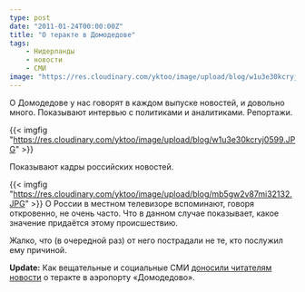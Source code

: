 ```yaml
---
type: post
date: "2011-01-24T00:00:00Z"
title: "О теракте в Домодедове"
tags:
    - Нидерланды
    - новости
    - СМИ
image: "https://res.cloudinary.com/yktoo/image/upload/blog/w1u3e30kcryj0599.JPG"
---
```


О Домодедове у нас говорят в каждом выпуске новостей, и довольно много. Показывают интервью с политиками и аналитиками. Репортажи.

{{< imgfig "https://res.cloudinary.com/yktoo/image/upload/blog/w1u3e30kcryj0599.JPG" >}}

<!--more-->

Показывают кадры российских новостей.

{{< imgfig "https://res.cloudinary.com/yktoo/image/upload/blog/mb5gw2v87mi32132.JPG" >}}
О России в местном телевизоре вспоминают, говоря откровенно, не очень часто. Что в данном случае показывает, какое значение придаётся этому происшествию.

Жалко, что (в очередной раз) от него пострадали не те, кто послужил ему причиной.

**Update:** Как вещательные и социальные СМИ [доносили читателям новости](http://slon.ru/articles/524254/) о теракте в аэропорту «Домодедово».
